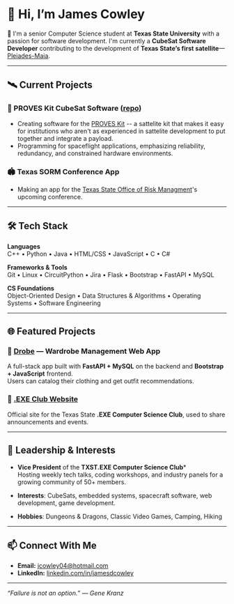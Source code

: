 # 👋 Hi, I’m James Cowley

🚀 I'm a senior Computer Science student at **Texas State University** with a passion for software development. I'm currently a **CubeSat Software Developer** contributing to the development of **Texas State’s first satellite**—[Pleiades-Maia](https://txstspacelab.org/?page_id=182).

---

## 🛰️ Current Projects

### 🚀 PROVES Kit CubeSat Software ([repo](https://github.com/proveskit/pysquared))
- Creating software for the [PROVES Kit](https://github.com/proveskit) -- a sattelite kit that makes it easy for institutions who aren't as experienced in sattelite development to put together and integrate a payload.
-  Programming for spaceflight applications, emphasizing reliability, redundancy, and constrained hardware
 environments.

### 🏟️ Texas SORM Conference App
- Making an app for the [Texas State Office of Risk Managment](https://www.sorm.state.tx.us/)'s upcoming conference.

---

## 🛠️ Tech Stack

**Languages**  
C++ • Python • Java • HTML/CSS • JavaScript • C • C#

**Frameworks & Tools**  
Git • Linux • CircuitPython • Jira • Flask • Bootstrap • FastAPI • MySQL

**CS Foundations**  
Object-Oriented Design • Data Structures & Algorithms • Operating Systems • Software Engineering

---

## 🌐 Featured Projects

### 👕 [Drobe](https://bitbucket.org/cs3398-romulans-f24/drobeapp/src/develop/) — Wardrobe Management Web App  
A full-stack app built with **FastAPI + MySQL** on the backend and **Bootstrap + JavaScript** frontend.  
Users can catalog their clothing and get outfit recommendations.

### 🔗 [.EXE Club Website](https://jamesdcowley.github.io/.EXE-Website/)  
Official site for the Texas State **.EXE Computer Science Club**, used to share announcements and events.

---

## 🧠 Leadership & Interests

- **Vice President** of the **TXST.EXE Computer Science Club***  
  Hosting weekly tech talks, coding workshops, and industry panels for a growing community of 50+ members.

- **Interests**: CubeSats, embedded systems, spacecraft software, web development, game development.

- **Hobbies**: Dungeons & Dragons, Classic Video Games, Camping, Hiking

---

## 📫 Connect With Me

- **Email:** jcowley04@hotmail.com  
- **LinkedIn:** [linkedin.com/in/jamesdcowley](https://linkedin.com/in/jamesdcowley)  

---

*“Failure is not an option.” — Gene Kranz*
